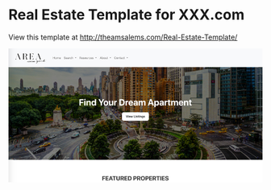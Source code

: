 # Real Estate Template for XXX.com

View this template at http://theamsalems.com/Real-Estate-Template/

![Screenshot of Site](/images/screenshot.jpg)
